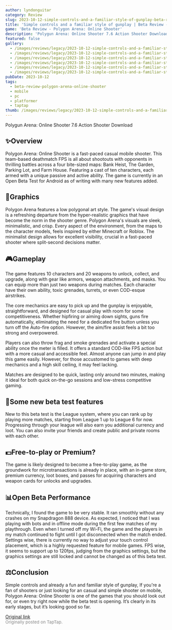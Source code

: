 ```yaml
---
author: lyndonguitar
category: Review
slug: 2023-10-12-simple-controls-and-a-familiar-style-of-gunplay-beta-review-polygon-arena-online-shoot
title: 'Simple controls and a familiar style of gunplay | Beta Review - Polygon Arena: Online Shooter'
game: 'Beta Review - Polygon Arena: Online Shooter'
description: 'Polygun Arena: Online Shooter 7.6 Action Shooter Download'
featured: false
gallery:
  - /images/reviews/legacy/2023-10-12-simple-controls-and-a-familiar-style-of-gunplay--beta-review---polygon-arena-online-shoot-0.avif
  - /images/reviews/legacy/2023-10-12-simple-controls-and-a-familiar-style-of-gunplay--beta-review---polygon-arena-online-shoot-1.avif
  - /images/reviews/legacy/2023-10-12-simple-controls-and-a-familiar-style-of-gunplay--beta-review---polygon-arena-online-shoot-2.avif
  - /images/reviews/legacy/2023-10-12-simple-controls-and-a-familiar-style-of-gunplay--beta-review---polygon-arena-online-shoot-3.avif
  - /images/reviews/legacy/2023-10-12-simple-controls-and-a-familiar-style-of-gunplay--beta-review---polygon-arena-online-shoot-4.avif
  - /images/reviews/legacy/2023-10-12-simple-controls-and-a-familiar-style-of-gunplay--beta-review---polygon-arena-online-shoot-5.avif
pubDate: 2023-10-12
tags:
  - beta-review-polygon-arena-online-shooter
  - mobile
  - pc
  - platformer
  - taptap
thumb: /images/reviews/legacy/2023-10-12-simple-controls-and-a-familiar-style-of-gunplay--beta-review---polygon-arena-online-shoot-0.avif
---
```


Polygun Arena: Online Shooter
7.6
Action
Shooter
Download


## ✨Overview
Polygon Arena: Online Shooter is a fast-paced casual mobile shooter. This team-based deathmatch FPS is all about shootouts with opponents in thrilling battles across a four bite-sized maps: Bank Heist, The Garden, Parking Lot, and Farm House. Featuring a cast of ten characters, each armed with a unique passive and active ability. The game is currently in an Open Beta Test for Android as of writing with many new features added.


## 🎨Graphics

Polygon Arena features a low polygonal art style. The game's visual design is a refreshing departure from the hyper-realistic graphics that have become the norm in the shooter genre. Polygon Arena's visuals are sleek, minimalistic, and crisp. Every aspect of the environment, from the maps to the character models, feels inspired by either Minecraft or Roblox. The minimalist design allows for excellent visibility, crucial in a fast-paced shooter where split-second decisions matter.


## 🎮Gameplay

The game features 10 characters and 20 weapons to unlock, collect, and upgrade, along with gear like armors, weapon attachments, and masks. You can equip more than just two weapons during matches.  Each character have their own ability, toxic grenades, turrets, or even COD-esque airstrikes.

The core mechanics are easy to pick up and the gunplay is enjoyable, straightforward, and designed for casual play with room for some competitiveness. Whether hipfiring or aiming down sights, guns fire automatically, eliminating the need for a dedicated fire button unless you turn off the Auto-fire option. However, the aim/fire assist feels a bit too strong and overpowered.

Players can also throw frag and smoke grenades and activate a special ability once the meter is filled. It offers a standard COD-like FPS action but with a more casual and accessible feel. Almost anyone can jump in and play this game easily. However, for those accustomed to games with deep mechanics and a high skill ceiling, it may feel lacking.

Matches are designed to be quick, lasting only around two minutes, making it ideal for both quick on-the-go sessions and low-stress competitive gaming.


## 🚧Some new beta test features

New to this beta test is the League system, where you can rank up by playing more matches, starting from League 1 up to League 6 for now. Progressing through your league will also earn you additional currency and loot. You can also invite your friends and create public and private rooms with each other.


## 💵Free-to-play or Premium?

The game is likely designed to become a free-to-play game, as the groundwork for microtransactions is already in place, with an in-game store, premium currency, loot boxes, and passes for acquiring characters and weapon cards for unlocks and upgrades.


## 📊Open Beta Performance

Technically, I found the game to be very stable. It ran smoothly without any crashes on my Snapdragon 888 device. As expected, I noticed that I was playing with bots and in offline mode during the first few matches of my playthrough. Even when I turned off my Wi-Fi, the game and the players in my match continued to fight until I got disconnected when the match ended. Settings wise, there is currently no way to adjust your touch control placement, which is a highly requested feature for mobile games. FPS wise, it seems to support up to 120fps, judging from the graphics settings, but the graphics settings are still locked and cannot be changed as of this beta test.


## ⚖️Conclusion

Simple controls and already a fun and familiar style of gunplay, If you're a fan of shooters or just looking for an casual and simple shooter on mobile, Polygon Arena: Online Shooter is one of the games that you should look out for, or even try right now while the beta test is opening. It’s clearly in its early stages, but it’s looking good so far.

[Original link](https://www.taptap.io/post/6424664)<br><span style="font-size: 0.95em; color: #888;">Originally posted on TapTap.</span>
